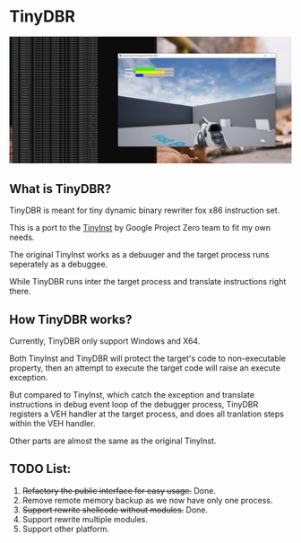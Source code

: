 # TinyDBR

![UE4 Demo](https://github.com/Inori/TinyDBR/blob/master/ScreenShot/demo.jpg)

## What is TinyDBR?

TinyDBR is meant for tiny dynamic binary rewriter fox x86 instruction set.

This is a port to the [TinyInst](https://github.com/googleprojectzero/TinyInst) by Google Project Zero team to fit my own needs.

The original TinyInst works as a debuuger and the target process runs seperately as a debuggee.

While TinyDBR runs inter the target process and translate instructions right there.

## How TinyDBR works?

Currently, TinyDBR only support Windows and X64.

Both TinyInst and TinyDBR will protect the target's code to non-executable property, then an attempt to execute the target code will raise an execute exception.

But compared to TinyInst, which catch the exception and translate instructions in debug event loop of the debugger process, TinyDBR registers a VEH handler at the target process, and does all tranlation steps within the VEH handler.

Other parts are almost the same as the original TinyInst.



## TODO List:
1. ~~Refactory the public interface for easy usage.~~ Done.
2. Remove remote memory backup as we now have only one process.
3. ~~Support rewrite shellcode without modules.~~ Done.
4. Support rewrite multiple modules.
5. Support other platform.


